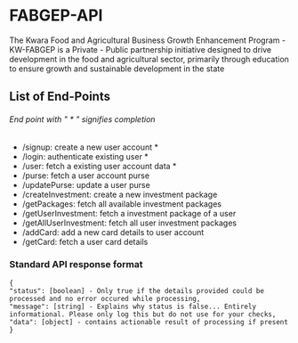 # FABGEP-API
The Kwara Food and Agricultural Business Growth Enhancement Program - KW-FABGEP is a Private - Public partnership initiative designed to drive development in the food and agricultural sector, primarily through education to ensure growth and sustainable development in the state


## List of End-Points 

 ###### End point with " * " signifies completion 

- /signup: create a new user account *
- /login: authenticate existing user *
- /user: fetch a existing user account data *
- /purse: fetch a user account purse 
- /updatePurse: update a user purse
- /createInvestment: create a new investment package
- /getPackages: fetch all available investment packages
- /getUserInvestment: fetch a investment package of a user
- /getAllUserInvestment: fetch all user investment packages
- /addCard: add a new card details to user account
- /getCard: fetch a user card details 



### Standard API response format
```
{
"status": [boolean] - Only true if the details provided could be processed and no error occured while processing,
"message": [string] - Explains why status is false... Entirely informational. Please only log this but do not use for your checks,
"data": [object] - contains actionable result of processing if present
}
```
